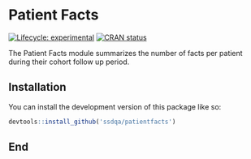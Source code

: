 # Patient Facts

<!-- badges: start -->

[![Lifecycle:
experimental](https://img.shields.io/badge/lifecycle-experimental-orange.svg)](https://lifecycle.r-lib.org/articles/stages.html#experimental)
[![CRAN
status](https://www.r-pkg.org/badges/version/expectedvariablespresent)](https://CRAN.R-project.org/package=patientfacts)
<!-- badges: end -->

The Patient Facts module summarizes the number of facts per patient during their cohort follow up period. 

## Installation

You can install the development version of this package like so:

``` r
devtools::install_github('ssdqa/patientfacts')
```

## End
